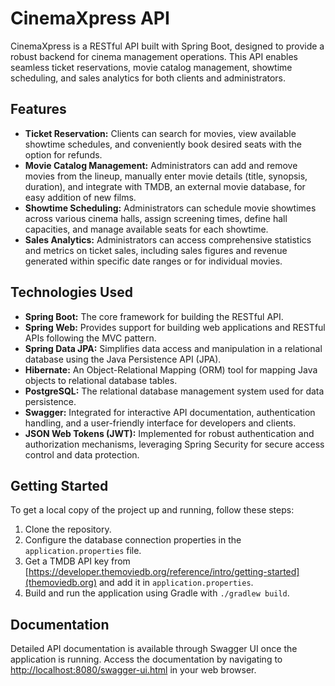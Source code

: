 # CinemaXpress API

CinemaXpress is a RESTful API built with Spring Boot, designed to provide a robust backend for cinema management operations. This API enables seamless ticket reservations, movie catalog management, showtime scheduling, and sales analytics for both clients and administrators.

## Features

- **Ticket Reservation:** Clients can search for movies, view available showtime schedules, and conveniently book desired seats with the option for refunds.
- **Movie Catalog Management:** Administrators can add and remove movies from the lineup, manually enter movie details (title, synopsis, duration), and integrate with TMDB, an external movie database, for easy addition of new films.
- **Showtime Scheduling:** Administrators can schedule movie showtimes across various cinema halls, assign screening times, define hall capacities, and manage available seats for each showtime.
- **Sales Analytics:** Administrators can access comprehensive statistics and metrics on ticket sales, including sales figures and revenue generated within specific date ranges or for individual movies.

## Technologies Used

- **Spring Boot:** The core framework for building the RESTful API.
- **Spring Web:** Provides support for building web applications and RESTful APIs following the MVC pattern.
- **Spring Data JPA:** Simplifies data access and manipulation in a relational database using the Java Persistence API (JPA).
- **Hibernate:** An Object-Relational Mapping (ORM) tool for mapping Java objects to relational database tables.
- **PostgreSQL:** The relational database management system used for data persistence.
- **Swagger:** Integrated for interactive API documentation, authentication handling, and a user-friendly interface for developers and clients.
- **JSON Web Tokens (JWT):** Implemented for robust authentication and authorization mechanisms, leveraging Spring Security for secure access control and data protection.

## Getting Started

To get a local copy of the project up and running, follow these steps:

1. Clone the repository.
2. Configure the database connection properties in the `application.properties` file.
3. Get a TMDB API key from [https://developer.themoviedb.org/reference/intro/getting-started](themoviedb.org) and add it in `application.properties`.
4. Build and run the application using Gradle with `./gradlew build`.

## Documentation

Detailed API documentation is available through Swagger UI once the application is running. Access the documentation by navigating to [http://localhost:8080/swagger-ui.html](http://localhost:8080/swagger-ui.html) in your web browser.
